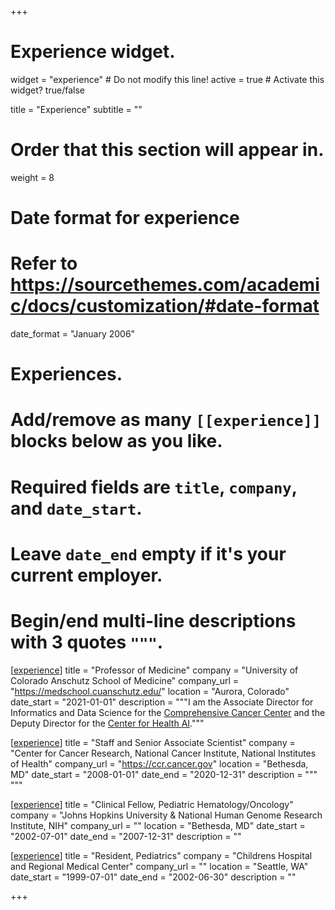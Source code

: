 +++
# Experience widget.
widget = "experience"  # Do not modify this line!
active = true  # Activate this widget? true/false

title = "Experience"
subtitle = ""

# Order that this section will appear in.
weight = 8

# Date format for experience
#   Refer to https://sourcethemes.com/academic/docs/customization/#date-format
date_format = "January 2006"

# Experiences.
#   Add/remove as many `[[experience]]` blocks below as you like.
#   Required fields are `title`, `company`, and `date_start`.
#   Leave `date_end` empty if it's your current employer.
#   Begin/end multi-line descriptions with 3 quotes `"""`.
[[experience]]
  title = "Professor of Medicine"
  company = "University of Colorado Anschutz School of Medicine"
  company_url = "https://medschool.cuanschutz.edu/"
  location = "Aurora, Colorado"
  date_start = "2021-01-01"
  description = """I am the Associate Director for Informatics and Data Science for the [Comprehensive Cancer Center](https://medschool.cuanschutz.edu/colorado-cancer-center) and the Deputy Director for the [Center for Health AI](https://medschool.cuanschutz.edu/ai).""" 


[[experience]]
  title = "Staff and Senior Associate Scientist"
  company = "Center for Cancer Research, National Cancer Institute, National Institutes of Health"
  company_url = "https://ccr.cancer.gov"
  location = "Bethesda, MD"
  date_start = "2008-01-01"
  date_end = "2020-12-31"
  description = """
  """

[[experience]]
  title = "Clinical Fellow, Pediatric Hematology/Oncology"
  company = "Johns Hopkins University & National Human Genome Research Institute, NIH"
  company_url = ""
  location = "Bethesda, MD"
  date_start = "2002-07-01"
  date_end = "2007-12-31"
  description = ""

[[experience]]
  title = "Resident, Pediatrics"
  company = "Childrens Hospital and Regional Medical Center"
  company_url = ""
  location = "Seattle, WA"
  date_start = "1999-07-01"
  date_end = "2002-06-30"
  description = ""

+++

[//begin]: # "Autogenerated link references for markdown compatibility"
[experience]: experience "Experience widget."
[//end]: # "Autogenerated link references"